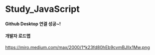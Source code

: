 # Study_JavaScript
#### Github Desktop 연결 성공~!

#### 개발자 로드맵
https://miro.medium.com/max/2000/1*k23fd80hEb9cvmBJllx1Mw.png
